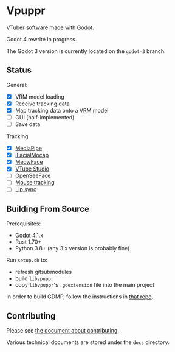 # Vpuppr

VTuber software made with Godot.

Godot 4 rewrite in progress.

The Godot 3 version is currently located on the `godot-3` branch.

## Status

General:

- [x] VRM model loading
- [x] Receive tracking data
- [x] Map tracking data onto a VRM model
- [ ] GUI (half-implemented)
- [ ] Save data

Tracking

- [x] [MediaPipe](https://github.com/google/mediapipe)
- [x] [iFacialMocap](https://www.ifacialmocap.com/)
- [x] [MeowFace](https://play.google.com/store/apps/details?id=com.suvidriel.meowface)
- [x] [VTube Studio](https://denchisoft.com/)
- [ ] [OpenSeeFace](https://github.com/emilianavt/OpenSeeFace)
- [ ] [Mouse tracking](https://github.com/virtual-puppet-project/mouse-tracker)
- [ ] [Lip sync](https://github.com/virtual-puppet-project/real-time-lip-sync-gd)

## Building From Source

Prerequisites:

* Godot 4.1.x
* Rust 1.70+
* Python 3.8+ (any 3.x version is probably fine)

Run `setup.sh` to:

* refresh gitsubmodules
* build `libvpuppr`
* copy `libvpuppr`'s `.gdextension` file into the main project

In order to build GDMP, follow the instructions in [that repo](https://github.com/j20001970/GDMP).

## Contributing

Please see [the document about contributing](CONTRIBUTING.md).

Various technical documents are stored under the `docs` directory.
